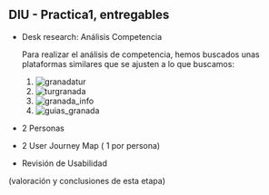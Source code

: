 ## DIU - Practica1, entregables




- Desk research: Análisis Competencia 

	Para realizar el análisis de competencia, hemos buscados unas plataformas similares que se ajusten a lo que buscamos:

	1. ![granadatur](https://en.granadatur.com)
	2. ![turgranada](https://www.turgranada.es)
	3. ![granada_info](https://www.granada.info)
	4. ![guias_granada](https://www.guiasgranada.com)

- 2 Personas 
- 2 User Journey Map  ( 1 por persona)
- Revisión de Usabilidad 


(valoración y conclusiones de esta etapa)
